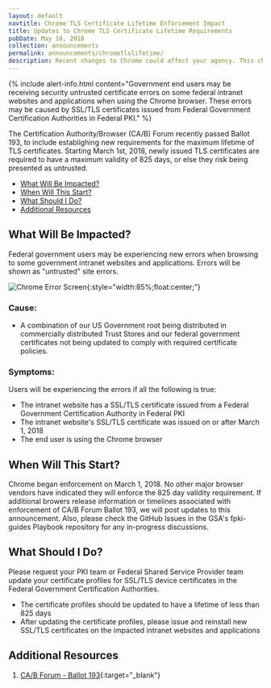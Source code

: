 ```yaml
---
layout: default
navtitle: Chrome TLS Certificate Lifetime Enforcement Impact
title: Updates to Chrome TLS Certificate Lifetime Requirements
pubDate: May 10, 2018
collection: announcements
permalink: announcements/chrometlslifetime/
description: Recent changes to Chrome could affect your agency. This change requires all TLS/SSL certificates issued on or after **March 1, 2018** to have a maximum validity of 825 days. Please review this announcement to learn what will be impacted and to identify actions you can take to prevent problems.<br><br>
---
```


{% include alert-info.html content="Government end users may be receiving security untrusted certificate errors on some federal intranet websites and applications when using the Chrome browser. These errors may be caused by SSL/TLS certificates issued from Federal Government Certification Authorities in Federal PKI." %} 

The Certification Authority/Browser (CA/B) Forum recently passed Ballot 193, to include establighing new requirements for the maximum lifetime of TLS certificates. Starting March 1st, 2018, newly issued TLS certificates are required to have a maximum validity of 825 days, or else they risk being presented as untrusted.

- [What Will Be Impacted?](#what-will-be-impacted)
- [When Will This Start?](#when-will-this-start)
- [What Should I Do?](#what-should-i-do)
- [Additional Resources](#additional-resources)

## What Will Be Impacted?
Federal government users may be experiencing new errors when browsing to some government intranet websites and applications.
Errors will be shown as "untrusted" site errors.

![Chrome Error Screen]({{site.baseurl}}/img/google_ballot193_hot_topic_error.png){:style="width:85%;float:center;"}

### Cause: ### 
- A combination of our US Government root being distributed in commercially distributed Trust Stores and our federal government certificates not being updated to comply with required certificate policies.

### Symptoms: ###
Users will be experiencing the errors if all the following is true:
- The intranet website has a SSL/TLS certificate issued from a Federal Government Certification Authority in Federal PKI
- The intranet website's SSL/TLS certificate was issued on or after March 1, 2018
- The end user is using the Chrome browser

## When Will This Start?
Chrome began enforcement on March 1, 2018. No other major browser vendors have indicated they will enforce the 825 day validity requirement. If additional browers release information or timelines associated with enforcement of CA/B Forum Ballot 193, we will post updates to this announcement. Also, please check the GitHub Issues in the GSA's fpki-guides Playbook repository for any in-progress discussions.

## What Should I Do?
Please request your PKI team or Federal Shared Service Provider team update your certificate profiles for SSL/TLS device certificates in the Federal Government Certification Authorities.
- The certificate profiles should be updated to have a lifetime of less than 825 days
- After updating the certificate profiles, please issue and reinstall new SSL/TLS certificates on the impacted intranet websites and applications

## Additional Resources
1. [CA/B Forum - Ballot 193](https://cabforum.org/2017/03/17/ballot-193-825-day-certificate-lifetimes/){:target="_blank"}
